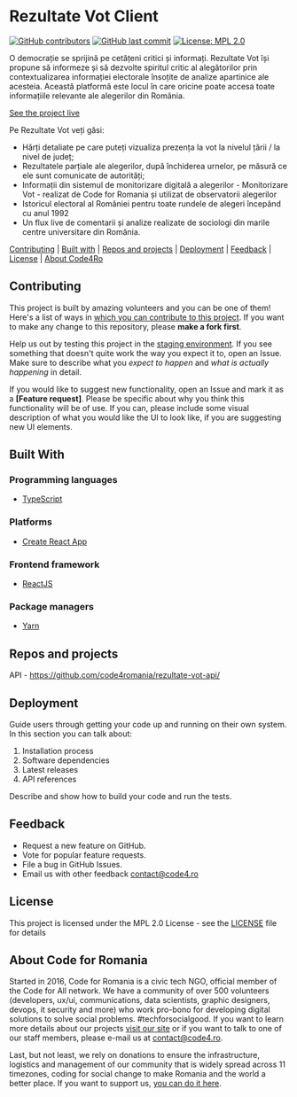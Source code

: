 # Rezultate Vot Client

[![GitHub contributors](https://img.shields.io/github/contributors/code4romania/rezultate-vot-client.svg?style=for-the-badge)](https://github.com/code4romania/rezultate-vot-client/graphs/contributors) [![GitHub last commit](https://img.shields.io/github/last-commit/code4romania/rezultate-vot-client.svg?style=for-the-badge)](https://github.com/code4romania/rezultate-vot-client/commits/master) [![License: MPL 2.0](https://img.shields.io/badge/license-MPL%202.0-brightgreen.svg?style=for-the-badge)](https://opensource.org/licenses/MPL-2.0)

O democrație se sprijină pe cetățeni critici și informați. Rezultate Vot își propune să informeze și să dezvolte spiritul critic al alegătorilor prin contextualizarea informației electorale însoțite de analize apartinice ale acesteia. Această platformă este locul în care oricine poate accesa toate informațiile relevante ale alegerilor din România.

[See the project live](https://rezultatevot.ro)

Pe Rezultate Vot veți găsi:
- Hărți detaliate pe care puteți vizualiza prezența la vot la nivelul țării / la nivel de județ;
- Rezultatele parțiale ale alegerilor, după închiderea urnelor, pe măsură ce ele sunt comunicate de autorități;
- Informații din sistemul de monitorizare digitală a alegerilor - Monitorizare Vot - realizat de Code for Romania și utilizat de observatorii alegerilor
- Istoricul electoral al României pentru toate rundele de alegeri începând cu anul 1992
- Un flux live de comentarii și analize realizate de sociologi din marile centre universitare din România.

[Contributing](#contributing) | [Built with](#built-with) | [Repos and projects](#repos-and-projects) | [Deployment](#deployment) | [Feedback](#feedback) | [License](#license) | [About Code4Ro](#about-code4ro)

## Contributing

This project is built by amazing volunteers and you can be one of them! Here's a list of ways in [which you can contribute to this project](https://github.com/code4romania/.github/blob/master/CONTRIBUTING.md). If you want to make any change to this repository, please **make a fork first**.

Help us out by testing this project in the [staging environment](https://rezultate-vot-client.vercel.app). If you see something that doesn't quite work the way you expect it to, open an Issue. Make sure to describe what you _expect to happen_ and _what is actually happening_ in detail.

If you would like to suggest new functionality, open an Issue and mark it as a __[Feature request]__. Please be specific about why you think this functionality will be of use. If you can, please include some visual description of what you would like the UI to look like, if you are suggesting new UI elements. 

## Built With

### Programming languages

* [TypeScript](https://www.typescriptlang.org)

### Platforms

* [Create React App](https://create-react-app.dev)

### Frontend framework

* [ReactJS](https://reactjs.org)

### Package managers

* [Yarn](https://yarnpkg.com)

## Repos and projects

API - https://github.com/code4romania/rezultate-vot-api/

## Deployment

Guide users through getting your code up and running on their own system. In this section you can talk about:
1. Installation process
2. Software dependencies
3. Latest releases
4. API references

Describe and show how to build your code and run the tests.

## Feedback

* Request a new feature on GitHub.
* Vote for popular feature requests.
* File a bug in GitHub Issues.
* Email us with other feedback contact@code4.ro

## License

This project is licensed under the MPL 2.0 License - see the [LICENSE](LICENSE) file for details

## About Code for Romania

Started in 2016, Code for Romania is a civic tech NGO, official member of the Code for All network. We have a community of over 500 volunteers (developers, ux/ui, communications, data scientists, graphic designers, devops, it security and more) who work pro-bono for developing digital solutions to solve social problems. #techforsocialgood. If you want to learn more details about our projects [visit our site](https://www.code4.ro/en/) or if you want to talk to one of our staff members, please e-mail us at contact@code4.ro.

Last, but not least, we rely on donations to ensure the infrastructure, logistics and management of our community that is widely spread across 11 timezones, coding for social change to make Romania and the world a better place. If you want to support us, [you can do it here](https://code4.ro/en/donate/).